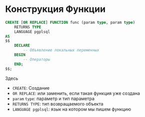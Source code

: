 # Конструкция Функции

```sql
CREATE [OR REPLACE] FUNCTION func (param type, param type)
    RETURNS TYPE
    LANGUAGE pgplsql
AS 
$$
    DECLARE 
        -- Объявление локальных переменных 
    BEGIN
        -- Операторы
    END;
$$;

```

Здесь 
+ `CREATE`: Создание
+ `OR REPLACE`: или заменить, если такая функция уже создана
+ `param` `type`: параметр и тип параметра
+ `RETURNS TYPE`: тип возвращаемого объекта 
+ `LANGUAGE pgplsql`: язык на котором мы пишем функцию 
